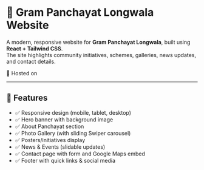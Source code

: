 # 🌱 Gram Panchayat Longwala Website

A modern, responsive website for **Gram Panchayat Longwala**, built using **React + Tailwind CSS**.  
The site highlights community initiatives, schemes, galleries, news updates, and contact details.  

🚀 Hosted on 

---

## 📌 Features

- ✅ Responsive design (mobile, tablet, desktop)  
- ✅ Hero banner with background image  
- ✅ About Panchayat section  
- ✅ Photo Gallery (with sliding Swiper carousel)  
- ✅ Posters/initiatives display  
- ✅ News & Events (slidable updates)  
- ✅ Contact page with form and Google Maps embed  
- ✅ Footer with quick links & social media  




